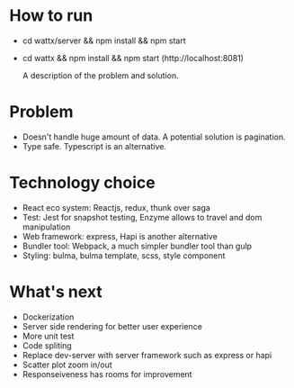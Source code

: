 # How to run
  - cd wattx/server && npm install && npm start
  - cd wattx && npm install && npm start (http://localhost:8081)

    A description of the problem and solution.

# Problem
  - Doesn't handle huge amount of data. A potential solution is pagination. 
  - Type safe. Typescript is an alternative.

# Technology choice
  - React eco system: Reactjs, redux, thunk over saga
  - Test: Jest for snapshot testing, Enzyme allows to travel and dom manipulation
  - Web framework: express, Hapi is another alternative 
  - Bundler tool: Webpack, a much simpler bundler tool than gulp
  - Styling: bulma, bulma template, scss, style component

# What's next
  - Dockerization
  - Server side rendering for better user experience
  - More unit test
  - Code spliting
  - Replace dev-server with server framework such as express or hapi
  - Scatter plot zoom in/out 
  - Responseiveness has rooms for improvement
